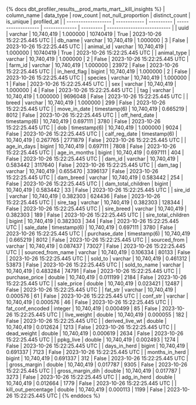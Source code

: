 {% docs dbt_profiler_results__prod_marts_mart__kill_insights  %}
| column_name         | data_type    |  row_count | not_null_proportion | distinct_count | is_unique | profiled_at                 |
| ------------------- | ------------ | ---------- | ------------------- | -------------- | --------- | --------------------------- |
| uuid                | varchar      | 10,740,419 |            1.000000 |       10740419 |      True | 2023-10-26 15:22:25.445 UTC |
| db_name             | varchar      | 10,740,419 |            1.000000 |              3 |     False | 2023-10-26 15:22:25.445 UTC |
| animal_id           | varchar      | 10,740,419 |            1.000000 |       10740419 |      True | 2023-10-26 15:22:25.445 UTC |
| animal_type         | varchar      | 10,740,419 |            1.000000 |              2 |     False | 2023-10-26 15:22:25.445 UTC |
| farm_id             | varchar      | 10,740,419 |            1.000000 |          23972 |     False | 2023-10-26 15:22:25.445 UTC |
| in_herd_flag        | bigint       | 10,740,419 |            1.000000 |              2 |     False | 2023-10-26 15:22:25.445 UTC |
| species             | varchar      | 10,740,419 |            1.000000 |              1 |     False | 2023-10-26 15:22:25.445 UTC |
| sex                 | varchar      | 10,740,419 |            1.000000 |              4 |     False | 2023-10-26 15:22:25.445 UTC |
| tag                 | varchar      | 10,740,419 |            1.000000 |        9696048 |     False | 2023-10-26 15:22:25.445 UTC |
| breed               | varchar      | 10,740,419 |            1.000000 |            299 |     False | 2023-10-26 15:22:25.445 UTC |
| move_in_date        | timestamp(6) | 10,740,419 |            0.665219 |           8012 |     False | 2023-10-26 15:22:25.445 UTC |
| off_herd_date       | timestamp(6) | 10,740,419 |            0.697111 |           3780 |     False | 2023-10-26 15:22:25.445 UTC |
| dob                 | timestamp(6) | 10,740,419 |            1.000000 |           9024 |     False | 2023-10-26 15:22:25.445 UTC |
| calf_reg_date       | timestamp(6) | 10,740,419 |            0.267765 |        2771879 |     False | 2023-10-26 15:22:25.445 UTC |
| age_in_days         | bigint       | 10,740,419 |            0.697111 |           7808 |     False | 2023-10-26 15:22:25.445 UTC |
| age_in_months       | bigint       | 10,740,419 |            0.697111 |            404 |     False | 2023-10-26 15:22:25.445 UTC |
| dam_id              | varchar      | 10,740,419 |            0.583442 |        3117640 |     False | 2023-10-26 15:22:25.445 UTC |
| dam_tag             | varchar      | 10,740,419 |            0.655470 |        3396137 |     False | 2023-10-26 15:22:25.445 UTC |
| dam_breed           | varchar      | 10,740,419 |            0.583442 |            254 |     False | 2023-10-26 15:22:25.445 UTC |
| dam_total_children  | bigint       | 10,740,419 |            0.583442 |             33 |     False | 2023-10-26 15:22:25.445 UTC |
| sire_id             | varchar      | 10,740,419 |            0.382303 |         624436 |     False | 2023-10-26 15:22:25.445 UTC |
| sire_tag            | varchar      | 10,740,419 |            0.382303 |         128344 |     False | 2023-10-26 15:22:25.445 UTC |
| sire_breed          | varchar      | 10,740,419 |            0.382303 |            189 |     False | 2023-10-26 15:22:25.445 UTC |
| sire_total_children | bigint       | 10,740,419 |            0.382303 |            344 |     False | 2023-10-26 15:22:25.445 UTC |
| sale_date           | timestamp(6) | 10,740,419 |            0.697111 |           3780 |     False | 2023-10-26 15:22:25.445 UTC |
| purchase_date       | timestamp(6) | 10,740,419 |            0.665219 |           8012 |     False | 2023-10-26 15:22:25.445 UTC |
| sourced_from        | varchar      | 10,740,419 |            0.087437 |          73027 |     False | 2023-10-26 15:22:25.445 UTC |
| sourced_from_name   | varchar      | 10,740,419 |            0.106334 |          80133 |     False | 2023-10-26 15:22:25.445 UTC |
| sold_to             | varchar      | 10,740,419 |            0.461312 |          53873 |     False | 2023-10-26 15:22:25.445 UTC |
| sold_to_name        | varchar      | 10,740,419 |            0.483284 |          74791 |     False | 2023-10-26 15:22:25.445 UTC |
| purchase_price      | double       | 10,740,419 |            0.011199 |           2184 |     False | 2023-10-26 15:22:25.445 UTC |
| sale_price          | double       | 10,740,419 |            0.023421 |          12487 |     False | 2023-10-26 15:22:25.445 UTC |
| fat_str             | varchar      | 10,740,419 |            0.000576 |             61 |     False | 2023-10-26 15:22:25.445 UTC |
| conf_str            | varchar      | 10,740,419 |            0.000576 |             46 |     False | 2023-10-26 15:22:25.445 UTC |
| fat_conf_encoded    | integer      | 10,740,419 |            0.000499 |             85 |     False | 2023-10-26 15:22:25.445 UTC |
| live_weight         | double       | 10,740,419 |            0.000055 |            182 |     False | 2023-10-26 15:22:25.445 UTC |
| derived_live_wt     | double       | 10,740,419 |            0.012624 |           1213 |     False | 2023-10-26 15:22:25.445 UTC |
| dead_weight         | double       | 10,740,419 |            0.000619 |           2634 |     False | 2023-10-26 15:22:25.445 UTC |
| ppkg_live           | double       | 10,740,419 |            0.002493 |           1274 |     False | 2023-10-26 15:22:25.445 UTC |
| days_in_herd        | bigint       | 10,740,419 |            0.691337 |           7123 |     False | 2023-10-26 15:22:25.445 UTC |
| months_in_herd      | bigint       | 10,740,419 |            0.691337 |            312 |     False | 2023-10-26 15:22:25.445 UTC |
| gross_margin        | double       | 10,740,419 |            0.017787 |           9305 |     False | 2023-10-26 15:22:25.445 UTC |
| gross_margin_dih    | double       | 10,740,419 |            0.017787 |           3273 |     False | 2023-10-26 15:22:25.445 UTC |
| adg_in_herd         | double       | 10,740,419 |            0.012664 |           1779 |     False | 2023-10-26 15:22:25.445 UTC |
| kill_out_percentage | double       | 10,740,419 |            0.000113 |           1199 |     False | 2023-10-26 15:22:25.445 UTC |
{% enddocs %}

